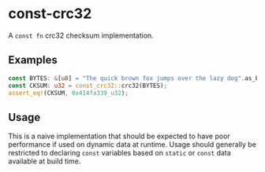 # const-crc32

A `const fn` crc32 checksum implementation.

## Examples

```rust
const BYTES: &[u8] = "The quick brown fox jumps over the lazy dog".as_bytes();
const CKSUM: u32 = const_crc32::crc32(BYTES);
assert_eq!(CKSUM, 0x414fa339_u32);
```

## Usage

This is a naive implementation that should be expected to have poor performance
if used on dynamic data at runtime. Usage should generally be restricted to declaring
`const` variables based on `static` or `const` data available at build time.
